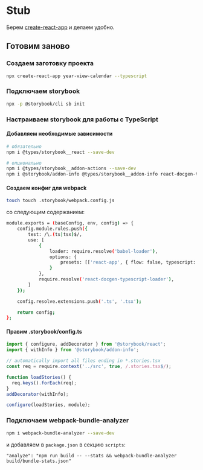 # Stub

Берем [create-react-app](CRA.md) и делаем удобно.

## Готовим заново

### Создаем заготовку проекта

```sh
npx create-react-app year-view-calendar --typescript
```

### Подключаем storybook

```sh
npx -p @storybook/cli sb init
```

### Настраиваем storybook для работы с TypeScript
#### Добавляем необходимые зависимости

```sh
# обязательно
npm i @types/storybook__react --save-dev

# опционально
npm i @types/storybook__addon-actions --save-dev
npm i @storybook/addon-info @types/storybook__addon-info react-docgen-typescript-loader --save-dev
```

#### Создаем конфиг для webpack

```sh
touch touch .storybook/webpack.config.js
```
со следующим содержанием:

```sh
module.exports = (baseConfig, env, config) => {
    config.module.rules.push({
        test: /\.(ts|tsx)$/,
        use: [
            {
                loader: require.resolve('babel-loader'),
                options: {
                    presets: [['react-app', { flow: false, typescript: true }]],
                }
            },
            require.resolve('react-docgen-typescript-loader'),
        ]
    });

    config.resolve.extensions.push('.ts', '.tsx');

    return config;
};
```

#### Правим .storybook/config.ts

```js
import { configure, addDecorator } from '@storybook/react';
import { withInfo } from '@storybook/addon-info';

// automatically import all files ending in *.stories.tsx
const req = require.context('../src', true, /.stories.tsx$/);

function loadStories() {
  req.keys().forEach(req);
}
addDecorator(withInfo);

configure(loadStories, module);
```

### Подключаем webpack-bundle-analyzer

```sh
npm i webpack-bundle-analyzer --save-dev
```
и добавляем в `package.json` в секцию `scripts`:
```
"analyze": "npm run build -- --stats && webpack-bundle-analyzer build/bundle-stats.json"
```
